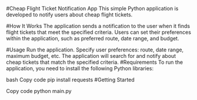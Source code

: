 #Cheap Flight Ticket Notification App
This simple Python application is developed to notify users about cheap flight tickets.

#How It Works
The application sends a notification to the user when it finds flight tickets that meet the specified criteria. Users can set their preferences within the application, such as preferred route, date range, and budget.

#Usage
Run the application.
Specify user preferences: route, date range, maximum budget, etc.
The application will search for and notify about cheap tickets that match the specified criteria.
#Requirements
To run the application, you need to install the following Python libraries:

bash
Copy code
pip install requests
#Getting Started


Copy code
python main.py
